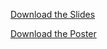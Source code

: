 
[Download the Slides](https://drive.google.com/file/d/1par9jaO4-7Vc3sZ7IchSxq5HwaOswO4W/view?usp=sharing)

[Download the Poster](https://drive.google.com/file/d/1QyDfshsrWISCND1Sjgfkt7Kv2L1G0ijJ/view?usp=sharing)

